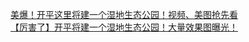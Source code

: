   
[美爆！开平这里将建一个湿地生态公园！视频、美图抢先看](http://www.dianyue.me/archives/892/rh6y9h7ldr73iv6w/)  
[【厉害了】开平将建一个湿地生态公园！大量效果图曝光！](http://www.dianyue.me/archives/400/5mpnka9s5dq1uulu/)
